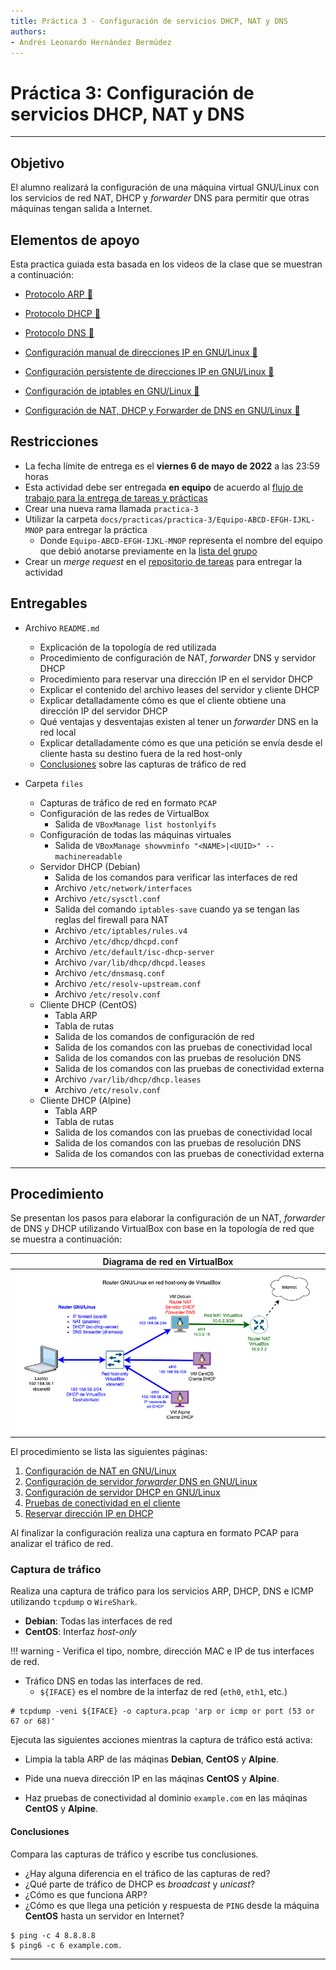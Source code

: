 ```yaml
---
title: Práctica 3 - Configuración de servicios DHCP, NAT y DNS
authors:
- Andrés Leonardo Hernández Bermúdez
---
```


# Práctica 3: Configuración de servicios DHCP, NAT y DNS

--------------------------------------------------------------------------------

## Objetivo

El alumno realizará la configuración de una máquina virtual GNU/Linux con los servicios de red NAT, DHCP y _forwarder_ DNS para permitir que otras máquinas tengan salida a Internet.

## Elementos de apoyo

Esta practica guiada esta basada en los videos de la clase que se muestran a continuación:

- [Protocolo ARP 📼][video-protocolo-arp]
- [Protocolo DHCP 📼][video-protocolo-dhcp]
- [Protocolo DNS 📼][video-protocolo-dns]

- [Configuración manual de direcciones IP en GNU/Linux 📼][video-ip-manual]
- [Configuración persistente de direcciones IP en GNU/Linux 📼][video-ip-persistente]
- [Configuración de iptables en GNU/Linux 📼][video-iptables]
- [Configuración de NAT, DHCP y Forwarder de DNS en GNU/Linux 📼][video-nat-dhcp-dns]

## Restricciones

- La fecha límite de entrega es el **viernes 6 de mayo de 2022** a las 23:59 horas
- Esta actividad debe ser entregada **en equipo** de acuerdo al [flujo de trabajo para la entrega de tareas y prácticas][flujo-de-trabajo]
- Crear una nueva rama llamada `practica-3`
- Utilizar la carpeta `docs/practicas/practica-3/Equipo-ABCD-EFGH-IJKL-MNOP` para entregar la práctica
    - Donde `Equipo-ABCD-EFGH-IJKL-MNOP` representa el nombre del equipo que debió anotarse previamente en la [lista del grupo][lista-redes]
- Crear un _merge request_ en el [repositorio de tareas][repo-tareas] para entregar la actividad

## Entregables

- Archivo `README.md`
    - Explicación de la topología de red utilizada
    - Procedimiento de configuración de NAT, _forwarder_ DNS y servidor DHCP
    - Procedimiento para reservar una dirección IP en el servidor DHCP
    - Explicar el contenido del archivo leases del servidor y cliente DHCP
    - Explicar detalladamente cómo es que el cliente obtiene una dirección IP del servidor DHCP
    - Qué ventajas y desventajas existen al tener un _forwarder_ DNS en la red local
    - Explicar detalladamente cómo es que una petición se envía desde el cliente hasta su destino fuera de la red host-only
    - [Conclusiones](#conclusiones) sobre las capturas de tráfico de red

- Carpeta `files`
    - Capturas de tráfico de red en formato `PCAP`
    - Configuración de las redes de VirtualBox
        - Salida de `VBoxManage list hostonlyifs`
    - Configuración de todas las máquinas virtuales
        - Salida de `VBoxManage showvminfo "<NAME>|<UUID>" --machinereadable`
    - Servidor DHCP (Debian)
        - Salida de los comandos para verificar las interfaces de red
        - Archivo `/etc/network/interfaces`
        - Archivo `/etc/sysctl.conf`
        - Salida del comando `iptables-save` cuando ya se tengan las reglas del firewall para NAT
        - Archivo `/etc/iptables/rules.v4`
        - Archivo `/etc/dhcp/dhcpd.conf`
        - Archivo `/etc/default/isc-dhcp-server`
        - Archivo `/var/lib/dhcp/dhcpd.leases`
        - Archivo `/etc/dnsmasq.conf`
        - Archivo `/etc/resolv-upstream.conf`
        - Archivo `/etc/resolv.conf`
    - Cliente DHCP (CentOS)
        - Tabla ARP
        - Tabla de rutas
        - Salida de los comandos de configuración de red
        - Salida de los comandos con las pruebas de conectividad local
        - Salida de los comandos con las pruebas de resolución DNS
        - Salida de los comandos con las pruebas de conectividad externa
        - Archivo `/var/lib/dhcp/dhcp.leases`
        - Archivo `/etc/resolv.conf`
    - Cliente DHCP (Alpine)
        - Tabla ARP
        - Tabla de rutas
        - Salida de los comandos con las pruebas de conectividad local
        - Salida de los comandos con las pruebas de resolución DNS
        - Salida de los comandos con las pruebas de conectividad externa

--------------------------------------------------------------------------------

## Procedimiento

Se presentan los pasos para elaborar la configuración de un NAT, _forwarder_ de DNS y DHCP utilizando VirtualBox con base en la topología de red que se muestra a continuación:

| Diagrama de red en VirtualBox |
|:-----------------------------:|
| ![](img/diagrama_red.png)

El procedimiento se lista las siguientes páginas:

1. [Configuración de NAT en GNU/Linux][config-nat-linux]
2. [Configuración de servidor _forwarder_ DNS en GNU/Linux][config-dns-linux]
3. [Configuración de servidor DHCP en GNU/Linux][config-dhcp-linux]
4. [Pruebas de conectividad en el cliente][pruebas-conectividad]
5. [Reservar dirección IP en DHCP][reservar-ip-dhcp]

[config-nat-linux]: configuracion-nat-linux.md
[config-dhcp-linux]: configuracion-dhcp-linux.md
[config-dns-linux]: configuracion-dns-linux.md
[pruebas-conectividad]: pruebas-conectividad.md
[reservar-ip-dhcp]: reservar-ip-dhcp.md

Al finalizar la configuración realiza una captura en formato PCAP para analizar el tráfico de red.

### Captura de tráfico

Realiza una captura de tráfico para los servicios ARP, DHCP, DNS e ICMP utilizando `tcpdump` o `WireShark`.

- **Debian**: Todas las interfaces de red
- **CentOS**: Interfaz _host-only_

!!! warning
    - Verifica el tipo, nombre, dirección MAC e IP de tus interfaces de red.

- Tráfico DNS en todas las interfaces de red.
    - `${IFACE}` es el nombre de la interfaz de red (`eth0`, `eth1`, etc.)

```
# tcpdump -veni ${IFACE} -o captura.pcap 'arp or icmp or port (53 or 67 or 68)'
```

Ejecuta las siguientes acciones mientras la captura de tráfico está activa:

- Limpia la tabla ARP de las máqinas **Debian**, **CentOS** y **Alpine**.

- Pide una nueva dirección IP en las máqinas **CentOS** y **Alpine**.

- Haz pruebas de conectividad al dominio `example.com` en las máqinas **CentOS** y **Alpine**.

#### Conclusiones

Compara las capturas de tráfico y escribe tus conclusiones.

- ¿Hay alguna diferencia en el tráfico de las capturas de red?
- ¿Qué parte de tráfico de DHCP es _broadcast_ y _unicast_?
- ¿Cómo es que funciona ARP?
- ¿Cómo es que llega una petición y respuesta de `PING` desde la máquina **CentOS** hasta un servidor en Internet?

```
$ ping -c 4 8.8.8.8
$ ping6 -c 6 example.com.
```

--------------------------------------------------------------------------------

[flujo-de-trabajo]: https://redes-ciencias-unam.gitlab.io/2022-2/tareas-redes/workflow/
[repo-tareas]: https://gitlab.com/Redes-Ciencias-UNAM/2022-2/tareas-redes/-/merge_requests

[lista-redes]: https://tinyurl.com/Lista-Redes-2022-2

[video-protocolo-arp]: https://www.youtube.com/watch?v=bqNLVQDqmLk&list=PLN1TFzSBXi3QWbHwBEV3p4LxV5KceXu8d&index=38
[video-protocolo-dhcp]: https://www.youtube.com/watch?v=6l4WQJfD7o0&list=PLN1TFzSBXi3QWbHwBEV3p4LxV5KceXu8d&index=39
[video-protocolo-dns]: https://www.youtube.com/watch?v=r4PntflJs9E&list=PLN1TFzSBXi3QWbHwBEV3p4LxV5KceXu8d&index=40

[video-ip-manual]: https://www.youtube.com/watch?v=H74s4_oJNYY&list=PLN1TFzSBXi3QWbHwBEV3p4LxV5KceXu8d&index=41
[video-ip-persistente]: https://www.youtube.com/watch?v=UErZ4i9XmLM&list=PLN1TFzSBXi3QWbHwBEV3p4LxV5KceXu8d&index=42
[video-iptables]: https://www.youtube.com/watch?v=6lYnadL60Cs&list=PLN1TFzSBXi3QWbHwBEV3p4LxV5KceXu8d&index=43
[video-nat-dhcp-dns]: https://www.youtube.com/watch?v=BzL3MQkHjwg&list=PLN1TFzSBXi3QWbHwBEV3p4LxV5KceXu8d&index=44

[cisco-modeling-labs]: https://developer.cisco.com/docs/modeling-labs/

[alpine-linux-iso]: https://dl-cdn.alpinelinux.org/alpine/v3.15/releases/x86_64/alpine-virt-3.15.4-x86_64.iso

[tinycore-linux-iso]: http://tinycorelinux.net/13.x/x86/release/Core-13.0.iso
[tinycore-linux-x64-iso]: http://tinycorelinux.net/13.x/x86_64/release/CorePure64-13.0.iso

